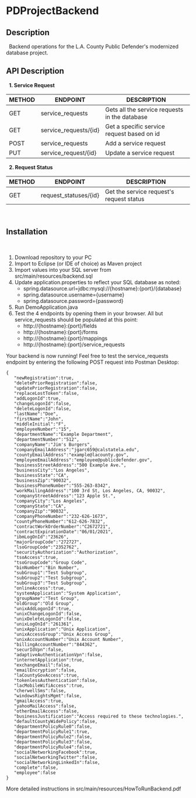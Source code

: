 # PDProjectBackend

## Description
&nbsp;
Backend operations for the L.A. County Public Defender's modernized database project.

## API Description
&nbsp;
**1. Service Request**

METHOD | ENDPOINT | DESCRIPTION
-----------|-----|------------
GET | service_requests | Gets all the service requests in the database
GET | service_requests/{id} | Get a specific service request based on id
POST | service_requests | Add a service request
PUT | service_request/{id} | Update a service request

&nbsp;
**2. Request Status**

METHOD | ENDPOINT | DESCRIPTION
-----------|-----|------------
GET | request_statuses/{id} | Get the service request's request status

&nbsp;
## Installation
&nbsp;
1. Download repository to your PC
2. Import to Eclipse (or IDE of choice) as Maven project
3. Import values into your SQL server from src/main/resources/backend.sql
4. Update application.properties to reflect your SQL database as noted:
   * spring.datasource.url=jdbc:mysql://{hostname}:{port}/{database}
   * spring.datasource.username={username}
   * spring.datasource.password={password}
5. Run DemoApplication.java
6. Test the 4 endpoints by opening them in your browser. All but service_requests should be populated at this point:
   * http://{hostname}:{port}/fields
   * http://{hostname}:{port}/forms
   * http://{hostname}:{port}/mappings
   * http://{hostname}:{port}/service_requests

Your backend is now running! Feel free to test the service_requests endpoint by entering the following POST request into Postman Desktop:

```
{
   "newRegistration":true,
   "deletePriorRegistration":false,
   "updatePriorRegistration":false,
   "replaceLostToken":false,
   "addLogonId":true,
   "changeLogonId":false,
   "deleteLogonId":false,
   "lastName":"Doe",
   "firstName":"John",
   "middleInitial":"F",
   "employeeNumber":"15",
   "departmentName":"Example Department",
   "departmentNumber":"512",
   "companyName":"Jim's Burgers",
   "companyEmailAddress":"jgarc659@calstatela.edu",
   "countyEmailAddress":"example@lacounty.gov",
   "employeeEmailAddress":"employee@publicdefender.gov",
   "businessStreetAddress":"500 Example Ave.",
   "businessCity":"Los Angeles",
   "businessState":"CA",
   "businessZip":"90032",
   "businessPhoneNumber":"555-263-8342",
   "workMailingAddress":"100 3rd St, Los Angeles, CA, 90032",
   "companyStreetAddress":"123 Apple St.",
   "companyCity":"Los Angeles",
   "companyState":"CA",
   "companyZip":"90032",
   "companyPhoneNumber":"232-626-1673",
   "countyPhoneNumber":"612-626-7832",
   "contractWorkOrderNumber":"C2672721",
   "contractExpirationDate":"06/01/2021",
   "ibmLogOnId":"23626",
   "majorGroupCode":"272727",
   "lsoGroupCode":"2352762",
   "securityAuthorization":"Authorization",
   "tsoAccess":true,
   "tsoGroupCode":"Group Code",
   "binNumber":"Bin Number",
   "subGroup1":"Test Subgroup",
   "subGroup2":"Test Subgroup",
   "subGroup3":"Test Subgroup",
   "onlineAccess":true,
   "systemApplication":"System Application",
   "groupName":"Test Group",
   "oldGroup":"Old Group",
   "unixAddLogonId":true,
   "unixChangeLogonId":false,
   "unixDeleteLogonId":false,
   "unixLogOnId":"261361",
   "unixApplication":"Unix Application",
   "unixAccessGroup":"Unix Access Group",
   "unixAccountNumber":"Unix Account Number",
   "billingAccountNumber":"844362",
   "securIdVpn":false,
   "adaptiveAuthenticationVpn":false,
   "internetApplication":true,
   "exchangeEmail":false,
   "emailEncryption":false,
   "laCountyGovAccess":true,
   "tokenlessAuthentication":false,
   "lacMobileWifiAccess":true,
   "cherwellSms":false,
   "windowsRightsMgmt":false,
   "gmailAccess":true,
   "yahooMailAccess":false,
   "otherEmailAccess":false,
   "businessJustification":"Access required to these technologies.",
   "defaultCountyWidePolicy":false,
   "departmentPolicyRule0":false,
   "departmentPolicyRule1":true,
   "departmentPolicyRule2":false,
   "departmentPolicyRule3":false,
   "departmentPolicyRule4":false,
   "socialNetworkingFacebook":true,
   "socialNetworkingTwitter":false,
   "socialNetworkingLinkedIn":false,
   "complete":false,
   "employee":false
}
```
More detailed instructions in src/main/resources/HowToRunBackend.pdf